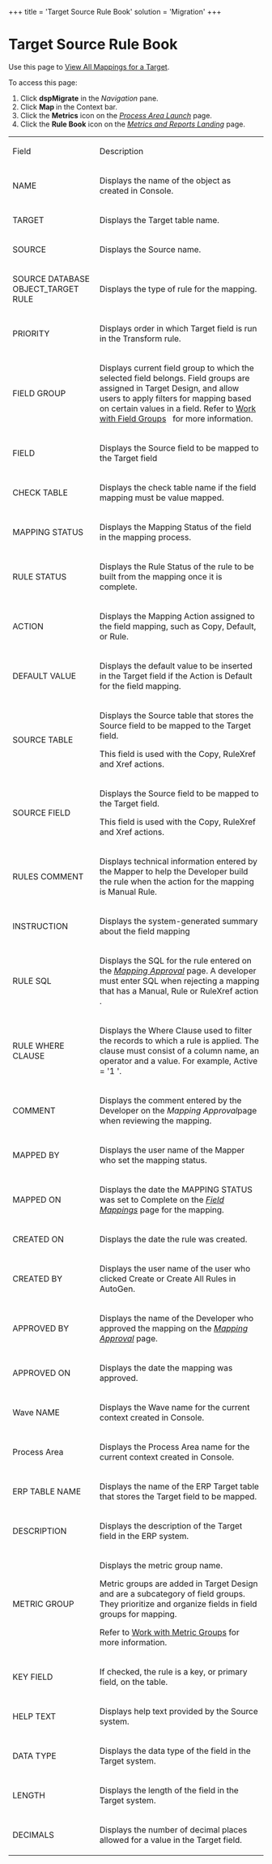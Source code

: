 +++
title = 'Target Source Rule Book'
solution = 'Migration'
+++

# Target Source Rule Book

<div class="use">

Use this page to [View All Mappings for a
Target](../Use_Cases/View_all_Mappings_for_a_Target.htm).

</div>

To access this page:

1.  Click <span style="font-weight: bold;">dspMigrate</span> in the
    <span style="font-style: italic;">Navigation</span> pane.
2.  Click <span style="font-weight: bold;">Map </span>in the Context
    bar.
3.  Click the <span style="font-weight: bold;">Metrics</span> icon on
    the *[Process Area Launch](Process_Area_Launch_map.htm)* page.
4.  Click the <span style="font-weight: bold;">Rule Book</span> icon on
    the *[Metrics and Reports Landing](Metrics_and_Reports_Landing.htm)*
    page.

<table>
<tbody>
<tr class="odd">
<td><p>Field</p></td>
<td><p>Description</p></td>
</tr>
<tr class="even">
<td><p>NAME</p></td>
<td><p>Displays the name of the object as created in Console.</p></td>
</tr>
<tr class="odd">
<td><p>TARGET</p></td>
<td><p>Displays the Target table name.</p></td>
</tr>
<tr class="even">
<td><p>SOURCE</p></td>
<td><p>Displays the Source name.</p></td>
</tr>
<tr class="odd">
<td><p>SOURCE DATABASE OBJECT_TARGET RULE</p></td>
<td><p>Displays the type of rule for the mapping.</p></td>
</tr>
<tr class="even">
<td><p>PRIORITY</p></td>
<td><p>Displays order in which Target field is run in the Transform rule.</p></td>
</tr>
<tr class="odd">
<td><p>FIELD GROUP</p></td>
<td><p>Displays current field group to which the selected field belongs. Field groups are assigned in Target Design, and allow users to apply filters for mapping based on certain values in a field. Refer to <a href="../../Design/Use_Cases/Work_with_Field_Groups.htm">Work with Field Groups</a>   for more information.</p></td>
</tr>
<tr class="even">
<td><p>FIELD</p></td>
<td><p>Displays the Source field to be mapped to the Target field</p></td>
</tr>
<tr class="odd">
<td><p>CHECK TABLE</p></td>
<td><p>Displays the check table name if the field mapping must be value mapped.</p></td>
</tr>
<tr class="even">
<td><p>MAPPING STATUS</p></td>
<td><p>Displays the <span id="Mapping Status" class="popUpLink">Mapping Status</span> of the field in the mapping process.</p></td>
</tr>
<tr class="odd">
<td><p>RULE STATUS</p></td>
<td><p>Displays the <span id="Rule Status" class="popUpLink">Rule Status</span> of the rule to be built from the mapping once it is complete.</p></td>
</tr>
<tr class="even">
<td><p>ACTION</p></td>
<td><p>Displays the <span id="Mapping Actions" class="popUpLink">Mapping Action</span> assigned to the field mapping, such as Copy, Default, or Rule.</p></td>
</tr>
<tr class="odd">
<td><p>DEFAULT VALUE</p></td>
<td><p>Displays the default value to be inserted in the Target field if the Action is Default for the field mapping.</p></td>
</tr>
<tr class="even">
<td><p>SOURCE TABLE</p></td>
<td><p>Displays the Source table that stores the Source field to be mapped to the Target field.</p>
<p>This field is used with the Copy, RuleXref and Xref actions.</p></td>
</tr>
<tr class="odd">
<td><p>SOURCE FIELD</p></td>
<td><p>Displays the Source field to be mapped to the Target field.</p>
<p>This field is used with the Copy, RuleXref and Xref actions.</p></td>
</tr>
<tr class="even">
<td><p>RULES COMMENT</p></td>
<td><p>Displays technical information entered by the Mapper to help the Developer build the rule when the action for the mapping is Manual Rule.</p></td>
</tr>
<tr class="odd">
<td><p>INSTRUCTION</p></td>
<td><p>Displays the system-generated summary about the field mapping</p></td>
</tr>
<tr class="even">
<td><p>RULE SQL</p></td>
<td><p>Displays the SQL for the rule entered on the <em><a href="Mapping_Approval_H.htm">Mapping Approval</a></em> page. A developer must enter SQL when rejecting a mapping that has a Manual, Rule or RuleXref action .</p></td>
</tr>
<tr class="odd">
<td><p>RULE WHERE CLAUSE</p></td>
<td><p>Displays the Where Clause used to filter the records to which a rule is applied. The clause must consist of a column name, an operator and a value. For example, Active = '1 '.</p></td>
</tr>
<tr class="even">
<td><p>COMMENT</p></td>
<td><p>Displays the comment entered by the Developer on the <em>Mapping Approval</em>page when reviewing the mapping.</p></td>
</tr>
<tr class="odd">
<td><p>MAPPED BY</p></td>
<td><p>Displays the user name of the Mapper who set the mapping status.</p></td>
</tr>
<tr class="even">
<td><p>MAPPED ON</p></td>
<td><p>Displays the date the MAPPING STATUS was set to Complete on the <em><a href="Field_Mappings_H.htm">Field Mappings</a></em> page for the mapping.</p></td>
</tr>
<tr class="odd">
<td><p>CREATED ON</p></td>
<td><p>Displays the date the rule was created.</p></td>
</tr>
<tr class="even">
<td><p>CREATED BY</p></td>
<td><p>Displays the user name of the user who clicked Create or Create All Rules in AutoGen.</p></td>
</tr>
<tr class="odd">
<td><p>APPROVED BY</p></td>
<td><p>Displays the name of the Developer who approved the mapping on the <em><a href="Mapping_Approval_H.htm">Mapping Approval</a></em> page.</p></td>
</tr>
<tr class="even">
<td><p>APPROVED ON</p></td>
<td><p>Displays the date the mapping was approved.</p></td>
</tr>
<tr class="odd">
<td><p>Wave NAME</p></td>
<td><p>Displays the Wave name for the current context created in Console.</p></td>
</tr>
<tr class="even">
<td><p>Process Area</p></td>
<td><p>Displays the Process Area name for the current context created in Console.</p></td>
</tr>
<tr class="odd">
<td><p>ERP TABLE NAME</p></td>
<td><p>Displays the name of the ERP Target table that stores the Target field to be mapped.</p></td>
</tr>
<tr class="even">
<td><p>DESCRIPTION</p></td>
<td><p>Displays the description of the Target field in the ERP system.</p></td>
</tr>
<tr class="odd">
<td><p>METRIC GROUP</p></td>
<td><p>Displays the metric group name.</p>
<p>Metric groups are added in Target Design and are a subcategory of field groups. They prioritize and organize fields in field groups for mapping.</p>
<p>Refer to <a href="../../Design/Use_Cases/Work_with_Metric_Groups.htm">Work with Metric Groups</a> for more information.</p></td>
</tr>
<tr class="even">
<td><p>KEY FIELD</p></td>
<td><p>If checked, the rule is a key, or primary field, on the table.</p></td>
</tr>
<tr class="odd">
<td><p>HELP TEXT</p></td>
<td><p>Displays help text provided by the Source system.</p></td>
</tr>
<tr class="even">
<td><p>DATA TYPE</p></td>
<td><p>Displays the data type of the field in the Target system.</p></td>
</tr>
<tr class="odd">
<td><p>LENGTH</p></td>
<td><p>Displays the length of the field in the Target system.</p></td>
</tr>
<tr class="even">
<td><p>DECIMALS</p></td>
<td><p>Displays the number of decimal places allowed for a value in the Target field.</p></td>
</tr>
</tbody>
</table>
